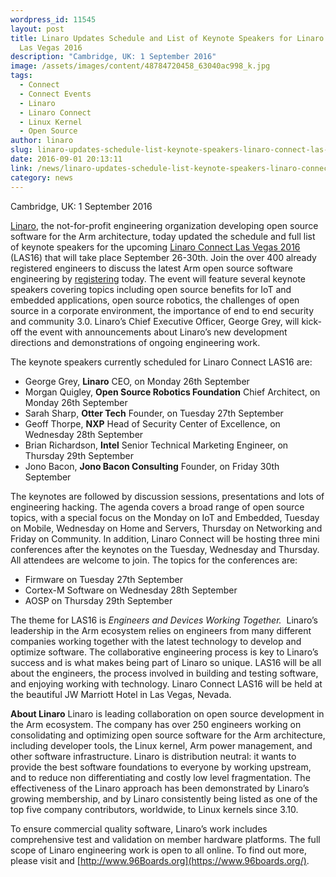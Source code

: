 ```yaml
---
wordpress_id: 11545
layout: post
title: Linaro Updates Schedule and List of Keynote Speakers for Linaro Connect
  Las Vegas 2016
description: "Cambridge, UK: 1 September 2016"
image: /assets/images/content/48784720458_63040ac998_k.jpg
tags:
  - Connect
  - Connect Events
  - Linaro
  - Linaro Connect
  - Linux Kernel
  - Open Source
author: linaro
slug: linaro-updates-schedule-list-keynote-speakers-linaro-connect-las-vegas-2016
date: 2016-09-01 20:13:11
link: /news/linaro-updates-schedule-list-keynote-speakers-linaro-connect-las-vegas-2016/
category: news
---
```

Cambridge, UK: 1 September 2016

[Linaro](/), the not-for-profit engineering organization developing open source software for the Arm architecture, today updated the schedule and full list of keynote speakers for the upcoming [Linaro Connect Las Vegas 2016](https://resources.linaro.org/en/tags/42541423-4061-409a-9ec6-ea2184ffe68c) (LAS16) that will take place September 26-30th. Join the over 400 already registered engineers to discuss the latest Arm open source software engineering by [registering](https://www.eventbrite.co.uk/e/linaro-connect-las-vegas-2016-las16-tickets-21812925046?mc_cid=885b42f55f&mc_eid=7fd0e8f93e) today. The event will feature several keynote speakers covering topics including open source benefits for IoT and embedded applications, open source robotics, the challenges of open source in a corporate environment, the importance of end to end security and community 3.0. Linaro’s Chief Executive Officer, George Grey, will kick-off the event with announcements about Linaro’s new development directions and demonstrations of ongoing engineering work.

The keynote speakers currently scheduled for Linaro Connect LAS16 are:

* George Grey, **Linaro** CEO, on Monday 26th September
* Morgan Quigley, **Open Source Robotics Foundation** Chief Architect, on Monday 26th September
* Sarah Sharp, **Otter Tech** Founder, on Tuesday 27th September
* Geoff Thorpe, **NXP** Head of Security Center of Excellence, on Wednesday 28th September
* Brian Richardson, **Intel** Senior Technical Marketing Engineer, on Thursday 29th September
* Jono Bacon, **Jono Bacon Consulting** Founder, on Friday 30th September

The keynotes are followed by discussion sessions, presentations and lots of engineering hacking. The agenda covers a broad range of open source topics, with a special focus on the Monday on IoT and Embedded, Tuesday on Mobile, Wednesday on Home and Servers, Thursday on Networking and Friday on Community. In addition, Linaro Connect will be hosting three mini conferences after the keynotes on the Tuesday, Wednesday and Thursday. All attendees are welcome to join. The topics for the conferences are:

* Firmware on Tuesday 27th September
* Cortex-M Software on Wednesday 28th September
* AOSP on Thursday 29th September

The theme for LAS16 is *Engineers and Devices Working Together.*  Linaro’s leadership in the Arm ecosystem relies on engineers from many different companies working together with the latest technology to develop and optimize software. The collaborative engineering process is key to Linaro’s success and is what makes being part of Linaro so unique. LAS16 will be all about the engineers, the process involved in building and testing software, and enjoying working with technology. Linaro Connect LAS16 will be held at the beautiful JW Marriott Hotel in Las Vegas, Nevada.

**About Linaro**
Linaro is leading collaboration on open source development in the Arm ecosystem. The company has over 250 engineers working on consolidating and optimizing open source software for the Arm architecture, including developer tools, the Linux kernel, Arm power management, and other software infrastructure. Linaro is distribution neutral: it wants to provide the best software foundations to everyone by working upstream, and to reduce non differentiating and costly low level fragmentation. The effectiveness of the Linaro approach has been demonstrated by Linaro’s growing membership, and by Linaro consistently being listed as one of the top five company contributors, worldwide, to Linux kernels since 3.10.

To ensure commercial quality software, Linaro’s work includes comprehensive test and validation on member hardware platforms. The full scope of Linaro engineering work is open to all online. To find out more, please visit [](/) and [http://www.96Boards.org](https://www.96boards.org/).